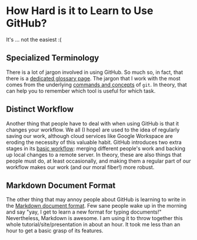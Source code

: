 # How Hard is it to Learn to Use GitHub?
It's ... not the easiest :(

## Specialized Terminology

There is a lot of jargon involved in using GitHub.
So much so, in fact, that there is a [dedicated glossary page][glossary].
The jargon that I work with the most comes from the underlying [commands and concepts][git-commands] of `git`.
In theory, that can help you to remember which tool is useful for which task.

## Distinct Workflow

Another thing that people have to deal with when using GitHub is that it changes your workflow.
We all (I hope) are used to the idea of regularly saving our work, although cloud services like Google Workspace are eroding the necessity of this valuable habit.
GitHub introduces two extra stages in its [basic workflow][git-workflow]: merging different people's work and backing up local changes to a remote server.
In theory, these are also things that people must do, at least occasionally, and making them a regular part of our workflow makes our work (and our moral fiber!) more robust.

## Markdown Document Format

The other thing that may annoy people about GitHub is learning to write in the [Markdown document format][git-markdown].
Few sane people wake up in the morning and say "yay, I get to learn a new format for typing documents!"
Nevertheless, Markdown is awesome.
I am using it to throw together this whole tutorial/site/presentation in about an hour.
It took me less than an hour to get a basic grasp of its features.

[glossary]: https://docs.github.com/en/get-started/quickstart/github-glossary
[git-commands]: git-core-components.md
[git-workflow]: git-basic-workflow.md
[git-markdown]: https://docs.github.com/en/github/writing-on-github/getting-started-with-writing-and-formatting-on-github/basic-writing-and-formatting-syntax
